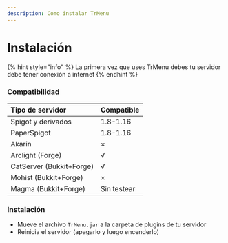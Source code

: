 ```yaml
---
description: Como instalar TrMenu
---
```


# Instalación

{% hint style="info" %}
La primera vez que uses TrMenu debes tu servidor debe tener conexión a internet
{% endhint %}

### Compatibilidad

| Tipo de servidor | Compatible |
| :--- | :--- |
| Spigot y derivados | 1.8-1.16 |
| PaperSpigot  | 1.8-1.16 |
| Akarin | × |
| Arclight \(Forge\) | √ |
| CatServer \(Bukkit+Forge\) | √ |
| Mohist \(Bukkit+Forge\) | × |
| Magma \(Bukkit+Forge\) | Sin testear |

### Instalación

* Mueve el archivo `TrMenu.jar` a la carpeta de plugins de tu servidor
* Reinicia el servidor \(apagarlo y luego encenderlo\)

